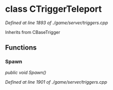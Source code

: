 # class CTriggerTeleport

*Defined at line 1893 of ./game/server/triggers.cpp*

Inherits from CBaseTrigger



## Functions

### Spawn

*public void Spawn()*

*Defined at line 1901 of ./game/server/triggers.cpp*



